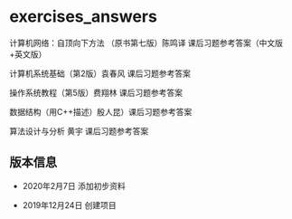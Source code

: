 # exercises_answers

计算机网络：自顶向下方法 （原书第七版）陈鸣译 课后习题参考答案（中文版+英文版）

计算机系统基础（第2版）袁春风 课后习题参考答案

操作系统教程（第5版）费翔林 课后习题参考答案

数据结构（用C++描述）殷人昆）课后习题参考答案

算法设计与分析 黄宇 课后习题参考答案

## 版本信息

- 2020年2月7日
  添加初步资料

- 2019年12月24日
  创建项目
